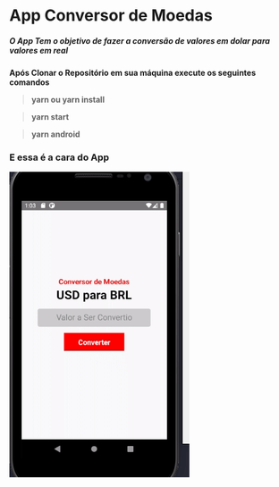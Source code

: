 # App Conversor de Moedas 

##### O App Tem o objetivo de fazer a  conversão de  valores em dolar para valores em real

**Após Clonar o Repositório em sua máquina execute os seguintes comandos**

>**yarn ou yarn install**

>**yarn start**

>**yarn android**

### E  essa é a cara do App
![App Conversor De Moedas](https://github.com/tonymatheus/App-Conversor-De-Moedas/blob/master/Conversor%20App.gif)

